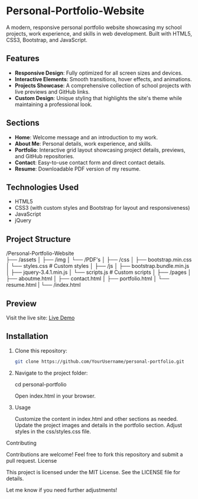 # Personal-Portfolio-Website
A modern, responsive personal portfolio website showcasing my school projects, work experience, and skills in web development. Built with HTML5, CSS3, Bootstrap, and JavaScript.

## Features

- **Responsive Design**: Fully optimized for all screen sizes and devices.
- **Interactive Elements**: Smooth transitions, hover effects, and animations.
- **Projects Showcase**: A comprehensive collection of school projects with live previews and GitHub links.
- **Custom Design**: Unique styling that highlights the site's theme while maintaining a professional look.

## Sections

- **Home**: Welcome message and an introduction to my work.
- **About Me**: Personal details, work experience, and skills.
- **Portfolio**: Interactive grid layout showcasing project details, previews, and GitHub repositories.
- **Contact**: Easy-to-use contact form and direct contact details.
- **Resume**: Downloadable PDF version of my resume.

## Technologies Used

- HTML5
- CSS3 (with custom styles and Bootstrap for layout and responsiveness)
- JavaScript
- jQuery

## Project Structure

/Personal-Portfolio-Website  
├── /assets
│ ├── /img
│ └── /PDF's
│ ├── /css
│ ├── bootstrap.min.css 
│ └── styles.css # Custom styles 
│ ├── /js
│ ├── bootstrap.bundle.min.js 
│ ├── jquery-3.4.1.min.js 
│ └── scripts.js # Custom scripts 
│ ├── /pages
│ ├── aboutme.html
│ ├── contact.html
│ ├── portfolio.html 
│ └── resume.html 
| └── /index.html


## Preview

Visit the live site: [Live Demo](#)

## Installation

1. Clone this repository:

   ```bash
   git clone https://github.com/YourUsername/personal-portfolio.git

2. Navigate to the project folder:

    cd personal-portfolio

    Open index.html in your browser.

3. Usage

    Customize the content in index.html and other sections as needed.
    Update the project images and details in the portfolio section.
    Adjust styles in the css/styles.css file.

Contributing

Contributions are welcome! Feel free to fork this repository and submit a pull request.
License

This project is licensed under the MIT License. See the LICENSE file for details.


Let me know if you need further adjustments!
